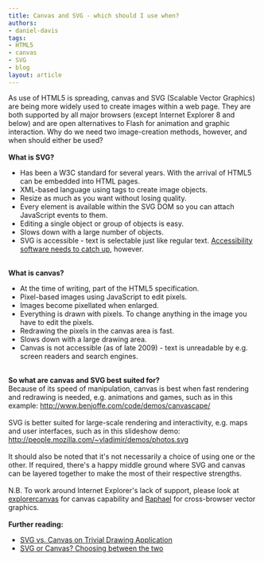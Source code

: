 ```yaml
---
title: Canvas and SVG - which should I use when?
authors:
- daniel-davis
tags:
- HTML5
- canvas
- SVG
- blog
layout: article
---
```

As use of HTML5 is spreading, canvas and SVG (Scalable Vector Graphics) are being more widely used to create images within a web page. They are both supported by all major browsers (except Internet Explorer 8 and below) and are open alternatives to Flash for animation and graphic interaction. Why do we need two image-creation methods, however, and when should either be used?<br/><br/><strong>What is SVG?</strong><br/><ul class="bullets"><li>Has been a W3C standard for several years. With the arrival of HTML5 can be embedded into HTML pages.</li><li>XML-based language using tags to create image objects.</li><li>Resize as much as you want without losing quality.</li><li>Every element is available within the SVG DOM so you can attach JavaScript events to them.</li><li>Editing a single object or group of objects is easy.</li><li>Slows down with a large number of objects.</li><li>SVG is accessible - text is selectable just like regular text. <a href="http://www.iheni.com/just-how-accessible-is-svg/" target="_blank">Accessibility software needs to catch up</a>, however.</li></ul><br/><strong>What is canvas?</strong><br/><ul class="bullets"><li>At the time of writing, part of the HTML5 specification.</li><li>Pixel-based images using JavaScript to edit pixels.</li><li>Images become pixellated when enlarged.</li><li>Everything is drawn with pixels. To change anything in the image you have to edit the pixels.</li><li>Redrawing the pixels in the canvas area is fast.</li><li>Slows down with a large drawing area.</li><li>Canvas is not accessible (as of late 2009) - text is unreadable by e.g. screen readers and search engines.</li></ul><br/><strong>So what are canvas and SVG best suited for?</strong><br/>Because of its speed of manipulation, canvas is best when fast rendering and redrawing is needed, e.g. animations and games, such as in this example: <a href="http://www.benjoffe.com/code/demos/canvascape/" target="_blank">http://www.benjoffe.com/code/demos/canvascape/</a><br/><br/>SVG is better suited for large-scale rendering and interactivity, e.g. maps and user interfaces, such as in this slideshow demo: <a href="http://people.mozilla.com/~vladimir/demos/photos.svg" target="_blank">http://people.mozilla.com/~vladimir/demos/photos.svg</a><br/><br/>It should also be noted that it&#39;s not necessarily a choice of using one or the other. If required, there&#39;s a happy middle ground where SVG and canvas can be layered together to make the most of their respective strengths.<br/><br/>N.B. To work around Internet Explorer&#39;s lack of support, please look at <a href="http://code.google.com/p/explorercanvas/" target="_blank">explorercanvas</a> for canvas capability and <a href="http://raphaeljs.com/" target="_blank">Raphael</a> for cross-browser vector graphics.<br/><br/><strong>Further reading:</strong><br/><ul class="bullets"><li><a href="http://svgopen.org/2009/papers/54-SVG_vs_Canvas_on_Trivial_Drawing_Application/" target="_blank">SVG vs. Canvas on Trivial Drawing Application</a></li><li><a href="http://dev.opera.com/articles/view/svg-or-canvas-choosing-between-the-two/" target="_blank">SVG or Canvas? Choosing between the two</a></li></ul>
